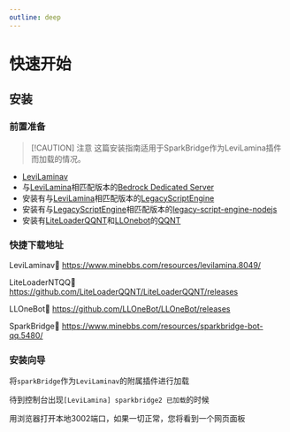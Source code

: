 ```yaml
---
outline: deep
---
```


# 快速开始

## 安装

### 前置准备

> [!CAUTION] 注意
> 这篇安装指南适用于SparkBridge作为LeviLamina插件而加载的情况。

 - [LeviLaminav](https://github.com/LiteLDev/LeviLamina) 
 - 与[LeviLamina](https://github.com/LiteLDev/LeviLamina)相匹配版本的[Bedrock Dedicated Server](https://www.minecraft.net/zh-hans/download/server/bedrock)
 - 安装有与[LeviLamina](https://github.com/LiteLDev/LeviLamina)相匹配版本的[LegacyScriptEngine](https://github.com/LiteLDev/LegacyScriptEngine)
 - 安装有与[LegacyScriptEngine](https://github.com/LiteLDev/LegacyScriptEngine)相匹配版本的[legacy-script-engine-nodejs](https://github.com/LiteLDev/LegacyScriptEngine)
 - 安装有[LiteLoaderQQNT](https://github.com/LiteLoaderQQNT/LiteLoaderQQNT)和[LLOnebot](https://github.com/LLOneBot/LLOneBot)的[QQNT](https://im.qq.com/pcqq/index.shtml)

### 快捷下载地址


LeviLaminav🔗 https://www.minebbs.com/resources/levilamina.8049/

LiteLoaderNTQQ🔗  https://github.com/LiteLoaderQQNT/LiteLoaderQQNT/releases

LLOneBot🔗 https://github.com/LLOneBot/LLOneBot/releases

SparkBridge🔗 https://www.minebbs.com/resources/sparkbridge-bot-qq.5480/


### 安装向导

将`sparkBridge`作为`LeviLaminav`的附属插件进行加载

待到控制台出现`[LeviLamina] sparkbridge2 已加载`的时候

用浏览器打开本地3002端口，如果一切正常，您将看到一个网页面板